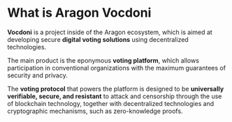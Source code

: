 # What is Aragon Vocdoni

**Vocdoni** is a project inside of the Aragon ecosystem, which is aimed at developing secure **digital voting solutions** using decentralized technologies.

The main product is the eponymous **voting platform**, which allows participation in conventional organizations with the maximum guarantees of security and privacy.&#x20;

The **voting protocol** that powers the platform is designed to be **universally verifiable, secure, and resistant** to attack and censorship through the use of blockchain technology, together with decentralized technologies and cryptographic mechanisms, such as zero-knowledge proofs.
